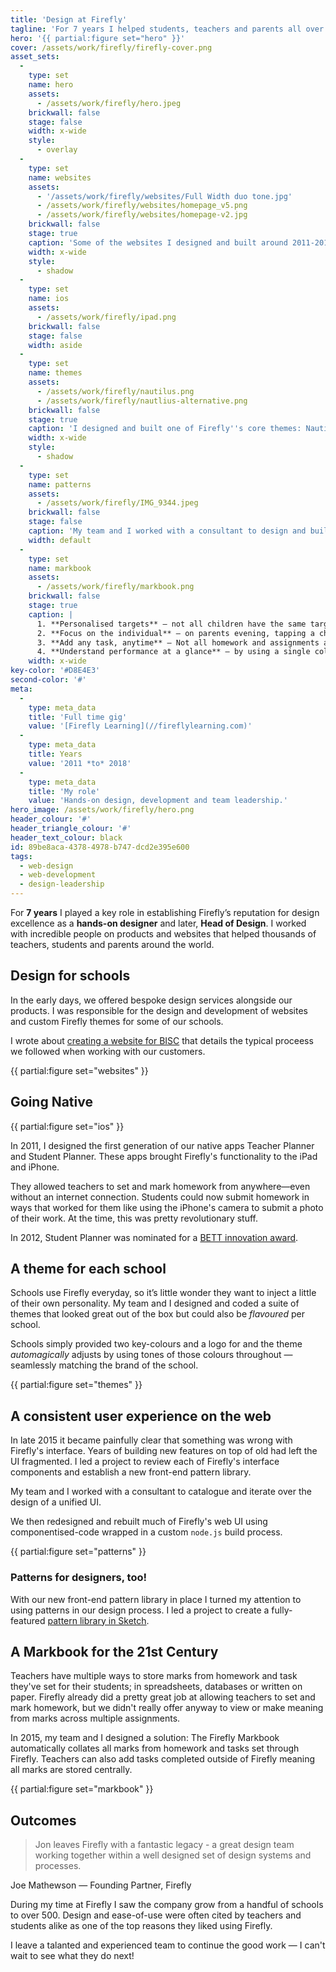 ```yaml
---
title: 'Design at Firefly'
tagline: 'For 7 years I helped students, teachers and parents all over the world as Firefly''s Head of Design.'
hero: '{{ partial:figure set="hero" }}'
cover: /assets/work/firefly/firefly-cover.png
asset_sets:
  -
    type: set
    name: hero
    assets:
      - /assets/work/firefly/hero.jpeg
    brickwall: false
    stage: false
    width: x-wide
    style:
      - overlay
  -
    type: set
    name: websites
    assets:
      - '/assets/work/firefly/websites/Full Width duo tone.jpg'
      - /assets/work/firefly/websites/homepage_v5.png
      - /assets/work/firefly/websites/homepage-v2.jpg
    brickwall: false
    stage: true
    caption: 'Some of the websites I designed and built around 2011-2013'
    width: x-wide
    style:
      - shadow
  -
    type: set
    name: ios
    assets:
      - /assets/work/firefly/ipad.png
    brickwall: false
    stage: false
    width: aside
  -
    type: set
    name: themes
    assets:
      - /assets/work/firefly/nautilus.png
      - /assets/work/firefly/nautlius-alternative.png
    brickwall: false
    stage: true
    caption: 'I designed and built one of Firefly''s core themes: Nautilus can be easily rebranded per school.'
    width: x-wide
    style:
      - shadow
  -
    type: set
    name: patterns
    assets:
      - /assets/work/firefly/IMG_9344.jpeg
    brickwall: false
    stage: false
    caption: 'My team and I worked with a consultant to design and build a new front-end pattern library in October 2015'
    width: default
  -
    type: set
    name: markbook
    assets:
      - /assets/work/firefly/markbook.png
    brickwall: false
    stage: true
    caption: |
      1. **Personalised targets** — not all children have the same target, the Markbook supports freeform targets that are unique to each teacher-child relationship.
      2. **Focus on the individual** — on parents evening, tapping a child allows the teacher to open focus mode; showing only the results for that individual.
      3. **Add any task, anytime** — Not all homework and assignments are set through Firefly. Teachers can add any other marks they wish to capture at the tap of a button. 
      4. **Understand performance at a glance** — by using a single colour scale from light to dark, teachers can understand relative performance across a number of tasks allowing them to take timely interventions.
    width: x-wide
key-color: '#D8E4E3'
second-color: '#'
meta:
  -
    type: meta_data
    title: 'Full time gig'
    value: '[Firefly Learning](//fireflylearning.com)'
  -
    type: meta_data
    title: Years
    value: '2011 *to* 2018'
  -
    type: meta_data
    title: 'My role'
    value: 'Hands-on design, development and team leadership.'
hero_image: /assets/work/firefly/hero.png
header_colour: '#'
header_triangle_colour: '#'
header_text_colour: black
id: 89be8aca-4378-4978-b747-dcd2e395e600
tags:
  - web-design
  - web-development
  - design-leadership
---
```

For **7 years** I played a key role in establishing Firefly’s reputation for design excellence as a **hands-on designer** and later, **Head of Design**. I worked with incredible people on products and websites that helped thousands of teachers, students and parents around the world.

## Design for schools

In the early days, we offered bespoke design services alongside our products. I was responsible for the design and development of websites and custom Firefly themes for some of our schools. 

I wrote about [creating a website for BISC](/work/bisc) that details the typical proceess we followed when working with our customers.

{{ partial:figure set="websites" }}

## Going Native

{{ partial:figure set="ios" }}

In 2011, I designed the first generation of our native apps Teacher Planner and Student Planner. These apps brought Firefly's functionality to the iPad and iPhone. 

They allowed teachers to set and mark homework from anywhere—even without an internet connection. Students could now submit homework in ways that worked for them like using the iPhone's camera to submit a photo of their work. At the time, this was pretty revolutionary stuff. 

In 2012, Student Planner was nominated for a [BETT innovation award](https://www.bettshow.com/). 

## A theme for each school

Schools use Firefly everyday, so it’s little wonder they want to inject a little of their own personality. My team and I designed and coded a suite of themes that looked great out of the box but could also be *flavoured* per school. 

Schools simply provided two key-colours and a logo for and the theme _automagically_ adjusts by using tones of those colours throughout — seamlessly matching the brand of the school.

{{ partial:figure set="themes" }}

## A consistent user experience on the web

In late 2015 it became painfully clear that something was wrong with Firefly's interface. Years of building new features on top of old had left the UI fragmented. I led a project to review each of Firefly's interface components and establish a new front-end pattern library.

My team and I worked with a consultant to catalogue and iterate over the design of a unified UI.

We then redesigned and rebuilt much of Firefly's web UI using componentised-code wrapped in a custom `node.js` build process. 

{{ partial:figure set="patterns" }}

### Patterns for designers, too!

With our new front-end pattern library in place I turned my attention to using patterns in our design process. I led a project to create a fully-featured [pattern library in Sketch](/work/firefly-pattern-library).

## A Markbook for the 21st Century 

Teachers have multiple ways to store marks from homework and task they've set for their students; in spreadsheets, databases or written on paper. Firefly already did a pretty great job at allowing teachers to set and mark homework, but we didn't really offer anyway to view or make meaning from marks across multiple assignments.

In 2015, my team and I designed a solution: The Firefly Markbook automatically collates all marks from homework and tasks set through Firefly. Teachers can also add tasks completed outside of Firefly meaning all marks are stored centrally.

{{ partial:figure set="markbook" }}

## Outcomes

> Jon leaves Firefly with a fantastic legacy - a great design team working together within a well designed set of design systems and processes.

Joe Mathewson — Founding Partner, Firefly

During my time at Firefly I saw the company grow from a handful of schools to over 500. Design and ease-of-use were often cited by teachers and students alike as one of the top reasons they liked using Firefly. 

I leave a talanted and experienced team to continue the good work — I can't wait to see what they do next!